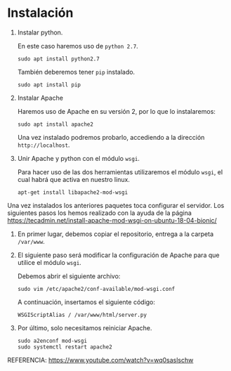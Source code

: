 # Instalación

1) Instalar python.

	En este caso haremos uso de `python 2.7`.
	```
	sudo apt install python2.7
	```
	También deberemos tener `pip` instalado.
	```
	sudo apt install pip
	```

2) Instalar Apache

	Haremos uso de Apache en su versión 2, por lo que lo instalaremos:
	```
	sudo apt install apache2
	```

	Una vez instalado podremos probarlo, accediendo a la dirección `http://localhost`.

3) Unir Apache y python con el módulo `wsgi`.

	Para hacer uso de las dos herramientas utilizaremos el módulo `wsgi`, el cual habrá que activa en nuestro linux.
	```
	apt-get install libapache2-mod-wsgi
	```

Una vez instalados los anteriores paquetes toca configurar el servidor.
Los siguientes pasos los hemos realizado con la ayuda de la página <https://tecadmin.net/install-apache-mod-wsgi-on-ubuntu-18-04-bionic/>

1) En primer lugar, debemos copiar el repositorio, entrega a la carpeta `/var/www`.

2) El siguiente paso será modificar la configuración de Apache para que utilice el módulo `wsgi`.
	
	
	Debemos abrir el siguiente archivo:
	```
	sudo vim /etc/apache2/conf-available/mod-wsgi.conf
	```

	A continuación, insertamos el siguiente código:
	```
	WSGIScriptAlias / /var/www/html/server.py
	```

3) Por último, solo necesitamos reiniciar Apache.

	```
	sudo a2enconf mod-wsgi
	sudo systemctl restart apache2
	```

REFERENCIA: <https://www.youtube.com/watch?v=wq0saslschw>

